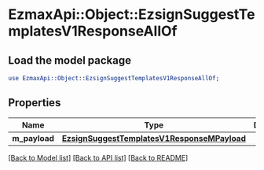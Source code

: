 # EzmaxApi::Object::EzsignSuggestTemplatesV1ResponseAllOf

## Load the model package
```perl
use EzmaxApi::Object::EzsignSuggestTemplatesV1ResponseAllOf;
```

## Properties
Name | Type | Description | Notes
------------ | ------------- | ------------- | -------------
**m_payload** | [**EzsignSuggestTemplatesV1ResponseMPayload**](EzsignSuggestTemplatesV1ResponseMPayload.md) |  | 

[[Back to Model list]](../README.md#documentation-for-models) [[Back to API list]](../README.md#documentation-for-api-endpoints) [[Back to README]](../README.md)


